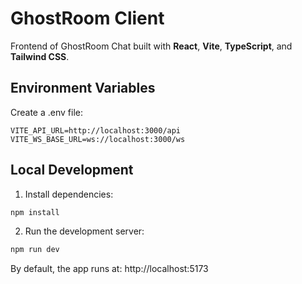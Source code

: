 # GhostRoom Client

Frontend of GhostRoom Chat built with **React**, **Vite**, **TypeScript**, and **Tailwind CSS**.

## Environment Variables

Create a .env file:

```env
VITE_API_URL=http://localhost:3000/api
VITE_WS_BASE_URL=ws://localhost:3000/ws
```

## Local Development

1. Install dependencies:

```bash
npm install
```

2. Run the development server:

```bash
npm run dev
```

By default, the app runs at:
http://localhost:5173
